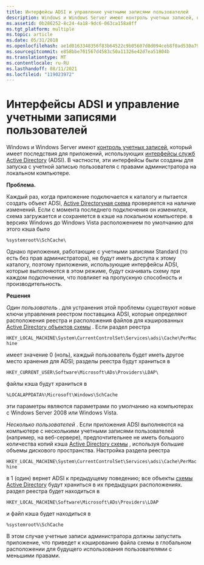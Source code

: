 ```yaml
---
title: Интерфейсы ADSI и управление учетными записями пользователей
description: Windows и Windows Server имеют контроль учетных записей, который имеет последствия для приложений, использующих интерфейсы служб Active Directory (ADSI).
ms.assetid: 0b286252-8c24-4a18-9dc6-063ca158a8ff
ms.tgt_platform: multiple
ms.topic: article
ms.date: 05/31/2018
ms.openlocfilehash: ae1d0163348356f83b64522c9b05607d0d094ceb8f0ad530a798e546021433ab
ms.sourcegitcommit: e858bbe701567d4583c50a11326e42d7ea51804b
ms.translationtype: MT
ms.contentlocale: ru-RU
ms.lasthandoff: 08/11/2021
ms.locfileid: "119023972"
---
```

# <a name="adsi-and-user-account-control"></a>Интерфейсы ADSI и управление учетными записями пользователей

Windows и Windows Server имеют [контроль учетных записей](/previous-versions/windows/it-pro/windows-server-2008-R2-and-2008/cc709691(v=ws.10)), который имеет последствия для приложений, использующих [интерфейсы служб Active Directory](active-directory-service-interfaces-adsi.md) (ADSI). В частности, эти интерфейсы были созданы для запуска с учетной записью пользователя с правами администратора на локальном компьютере.

**Проблема.**

Каждый раз, когда приложение подключается к каталогу и пытается создать объект ADSI, [Active Directoryная схема](/windows/desktop/ADSchema/active-directory-schema) проверяется на наличие изменений. Если с момента последнего подключения он изменился, схема загружается и сохраняется в кэше на локальном компьютере. в версиях Windows до Windows Vista расположением по умолчанию для этого кэша было

`%systemroot%\SchCache\`

Однако приложения, работающие с учетными записями Standard (то есть без прав администратора), не будут иметь доступа к этому каталогу, поэтому приложения, использующие интерфейсы ADSI, которые выполняются в этом режиме, будут скачивать схему при каждом подключении, что повлияет на пропускную способность и производительность.

**Решения**

*Один пользователь* . для устранения этой проблемы существуют новые ключи управления реестром поставщика ADSI, которые определяют расположения реестра и расположения файлов для кэшированных [Active Directory объектов схемы](/windows/desktop/ADSchema/active-directory-schema) . Если раздел реестра

`HKEY_LOCAL_MACHINE\System\CurrentControlSet\Services\adsi\Cache\PerMachine`

имеет значение 0 (ноль), каждый пользователь будет иметь другое место хранения для ADSI; разделы реестра будут храниться в

`HKEY_CURRENT_USER\Software\Microsoft\ADs\Providers\LDAP\`

файлы кэша будут храниться в

`%LOCALAPPDATA%\Microsoft\Windows\SchCache`

эти параметры являются параметрами по умолчанию на компьютерах с Windows Server 2008 или Windows Vista.

*Несколько пользователей* . Если приложения ADSI выполняются на компьютере с несколькими учетными записями пользователей (например, на веб-сервере), предпочтительнее не иметь большого количества копий кэша [Active Directory схемы](/windows/desktop/ADSchema/active-directory-schema) , используя большие объемы дискового пространства. Настройка раздела реестра

`HKEY_LOCAL_MACHINE\System\CurrentControlSet\Services\adsi\Cache\PerMachine`

в 1 (один) вернет ADSI к предыдущему поведению; все объекты [схемы Active Directory](/windows/desktop/ADSchema/active-directory-schema) будут храниться в их предыдущих расположениях. раздел реестра будет находиться в

`HKEY_LOCAL_MACHINE\Software\Microsoft\ADs\Providers\LDAP`

и файл кэша будет находиться в

`%systemroot%\SchCache`

В этом случае учетные записи администратора должны запустить приложение, что приведет к кэшированию файла схемы в глобальном расположении для будущего использования пользователями с меньшими правами.

 

 